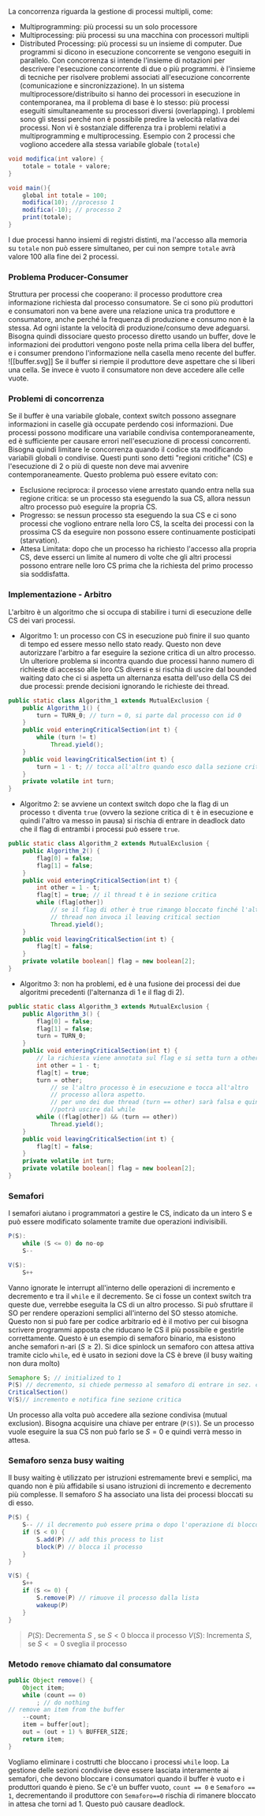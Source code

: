  La concorrenza riguarda la gestione di processi multipli, come:
- Multiprogramming: più processi su un solo processore
- Multiprocessing: più processi su una macchina con processori multipli
- Distributed Processing: più processi su un insieme di computer.
Due programmi si dicono in esecuzione concorrente se vengono eseguiti in parallelo.
Con concorrenza si intende l'insieme di notazioni per descrivere l'esecuzione concorrente di due o più programmi. è l'insieme di tecniche per risolvere problemi associati all'esecuzione concorrente (comunicazione e sincronizzazione).
In un sistema multiprocessore/distribuito si hanno dei processori in esecuzione in contemporanea, ma il problema di base è lo stesso: più processi eseguiti simultaneamente su processori diversi (overlapping). I problemi sono gli stessi perché non è possibile predire la velocità relativa dei processi. Non vi è sostanziale differenza tra i problemi relativi a multiprogramming e multiprocessing.
Esempio con 2 processi che vogliono accedere alla stessa variabile globale (`totale`)
```java
void modifica(int valore) {
	totale = totale + valore;
}

void main(){
	global int totale = 100;
	modifica(10); //processo 1
	modifica(-10); // processo 2
	print(totale);
}
```
I due processi hanno insiemi di registri distinti, ma l'accesso alla memoria su `totale` non può essere simultaneo, per cui non sempre `totale` avrà valore 100 alla fine dei 2 processi.
### Problema Producer-Consumer
Struttura per processi che cooperano: il processo produttore crea informazione richiesta dal processo consumatore. Se ci sono più produttori e consumatori non va bene avere una relazione unica tra produttore e consumatore, anche perché la frequenza di produzione e consumo non è la stessa. Ad ogni istante la velocità di produzione/consumo deve adeguarsi. Bisogna quindi dissociare questo processo diretto usando un buffer, dove le informazioni dei produttori vengono poste nella prima cella libera del buffer, e i consumer prendono l'informazione nella casella meno recente del buffer.
![[buffer.svg]]
Se il buffer si riempie il produttore deve aspettare che si liberi una cella. Se invece è vuoto il consumatore non deve accedere alle celle vuote.
### Problemi di concorrenza
Se il buffer è una variabile globale, context switch possono assegnare informazioni in caselle già occupate perdendo cosi informazioni. Due processi possono modificare una variabile condivisa contemporaneamente, ed è sufficiente per causare errori nell'esecuzione di processi concorrenti. Bisogna quindi limitare le concorrenza quando il codice sta modificando variabili globali o condivise. Questi punti sono detti "regioni critiche" (CS) e l'esecuzione di 2 o più di queste non deve mai avvenire contemporaneamente. Questo problema può essere evitato con:
- Esclusione reciproca: il processo viene arrestato quando entra nella sua regione critica: se un processo sta eseguendo la sua CS, allora nessun altro processo può eseguire la propria CS.
- Progresso: se nessun processo sta eseguendo la sua CS e ci sono processi che vogliono entrare nella loro CS, la scelta dei processi con la prossima CS da eseguire non possono essere continuamente posticipati (starvation).
- Attesa Limitata: dopo che un processo ha richiesto l'accesso alla propria CS, deve esserci un limite al numero di volte che gli altri processi possono entrare nelle loro CS prima che la  richiesta del primo processo sia soddisfatta.
### Implementazione - Arbitro
L'arbitro è un algoritmo che si occupa di stabilire i turni di esecuzione delle CS dei vari processi.
- Algoritmo 1: un processo con CS in esecuzione può finire il suo quanto di tempo ed essere messo nello stato ready. Questo non deve autorizzare l'arbitro a far eseguire la sezione critica di un altro processo. Un ulteriore problema si incontra quando due processi hanno numero di richieste di accesso alle loro CS diversi e si rischia di uscire dal bounded waiting dato che ci si aspetta un alternanza esatta dell'uso della CS dei due processi: prende decisioni ignorando le richieste dei thread.
```java
public static class Algorithm_1 extends MutualExclusion {  
    public Algorithm_1() {  
        turn = TURN_0; // turn = 0, si parte dal processo con id 0  
    }  
    public void enteringCriticalSection(int t) {  
        while (turn != t)  
            Thread.yield();  
    }  
    public void leavingCriticalSection(int t) {  
        turn = 1 - t; // tocca all'altro quando esco dalla sezione critica  
    }  
    private volatile int turn;  
}
```
- Algoritmo 2: se avviene un context switch dopo che la flag di un processo `t` diventa `true` (ovvero la sezione critica di `t` è in esecuzione e quindi l'altro va messo in pausa) si rischia di entrare in deadlock dato che il flag di entrambi i processi può essere `true`.
```java
public static class Algorithm_2 extends MutualExclusion {  
    public Algorithm_2() {  
        flag[0] = false;  
        flag[1] = false;  
    }  
    public void enteringCriticalSection(int t) {  
        int other = 1 - t;  
        flag[t] = true; // il thread t è in sezione critica  
        while (flag[other])  
            // se il flag di other è true rimango bloccato finché l'altro  
            // thread non invoca il leaving critical section            
            Thread.yield(); 
    }  
    public void leavingCriticalSection(int t) {  
        flag[t] = false;  
    }  
    private volatile boolean[] flag = new boolean[2];  
}
```
- Algoritmo 3: non ha problemi, ed è una fusione dei processi dei due algoritmi precedenti (l'alternanza di 1 e il flag di 2).
```java
public static class Algorithm_3 extends MutualExclusion {  
    public Algorithm_3() {  
        flag[0] = false;  
        flag[1] = false;  
        turn = TURN_0;  
    }  
    public void enteringCriticalSection(int t) {  
        // la richiesta viene annotata sul flag e si setta turn a other  
        int other = 1 - t;  
        flag[t] = true;  
        turn = other;  
	        // se l'altro processo è in esecuzione e tocca all'altro 
	        // processo allora aspetto.  
	        // per uno dei due thread (turn == other) sarà falsa e quindi si 
	        //potrà uscire dal while        
        while ((flag[other]) && (turn == other))  
            Thread.yield();  
    }  
    public void leavingCriticalSection(int t) {  
        flag[t] = false;  
    }  
    private volatile int turn;  
    private volatile boolean[] flag = new boolean[2];  
}
```

### Semafori 
I semafori aiutano i programmatori a gestire le CS, indicato da un intero S e può essere modificato solamente tramite due operazioni indivisibili.
```java
P(S):
	while (S <= 0) do no-op
	S--

V(S):
	S++
```
Vanno ignorate le interrupt all'interno delle operazioni di incremento e decremento e tra il `while` e il decremento. Se ci fosse un context switch tra queste due, verrebbe eseguita la CS di un altro processo. Si può sfruttare il SO per rendere operazioni semplici all'interno del SO stesso atomiche. Questo non si può fare per codice arbitrario ed è il motivo per cui bisogna scrivere programmi apposta che riducano le CS il più possibile e gestirle correttamente. 
Questo è un esempio di semaforo binario, ma esistono anche semafori n-ari ($S\ge2$).
Si dice spinlock un semaforo con attesa attiva tramite ciclo `while`, ed è usato in sezioni dove la CS è breve (il busy waiting non dura molto)
```java
Semaphore S; // initialized to 1
P(S) // decremento, si chiede permesso al semaforo di entrare in sez. critica
CriticalSection()
V(S)// incremento e notifica fine sezione critica
```
Un processo alla volta può accedere alla sezione condivisa (mutual exclusion). Bisogna acquisire una chiave per entrare (`P(S)`). Se un processo vuole eseguire la sua CS non può farlo se $S=0$ e quindi verrà messo in attesa.
### Semaforo senza busy waiting
Il busy waiting è utilizzato per istruzioni estremamente brevi e semplici, ma quando non è più affidabile si usano istruzioni di incremento e decremento più complesse.
Il semaforo $S$ ha associato una lista dei processi bloccati su di esso.
```java
P(S) {
	S-- // il decremento può essere prima o dopo l'operazione di blocco
	if (S < 0) {
		S.add(P) // add this process to list
		block(P) // blocca il processo
	}
}

V(S) {
	S++
	if (S <= 0) {
		S.remove(P) // rimuove il processo dalla lista
		wakeup(P)
	}
}
```
> $P(S)$: Decrementa $S$ , se $S<0$ blocca il processo
> $V(S)$: Incrementa $S$, se $S<=0$ sveglia il processo

### Metodo `remove` chiamato dal consumatore
```java
public Object remove() {
	Object item;
	while (count == 0)
		; // do nothing
// remove an item from the buffer
	--count;
	item = buffer[out];
	out = (out + 1) % BUFFER_SIZE;
	return item;
}
```
Vogliamo eliminare i costrutti che bloccano i processi `while` loop. La gestione delle sezioni condivise deve essere lasciata interamente ai semafori, che devono bloccare i consumatori quando il buffer è vuoto e i produttori quando è pieno. Se c'è un buffer vuoto, `count == 0` e `Semaforo == 1`, decrementando il produttore con `Semaforo==0` rischia di rimanere bloccato in attesa che torni ad 1. Questo può causare deadlock.
